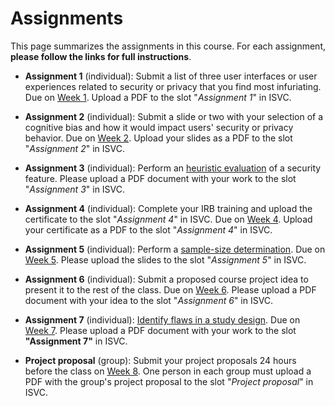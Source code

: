 # Assignments

This page summarizes the assignments in this course. For each assignment, **please follow the links for full instructions**.

* **Assignment 1** (individual): Submit a list of three user interfaces or user experiences related to security or privacy that you find most infuriating.  Due on [Week 1](/schedule/unit-01.md). Upload a PDF to the slot "*Assignment 1*" in ISVC.

* **Assignment 2** (individual): Submit a slide or two with your selection of a cognitive bias and how it would impact users' security or privacy behavior. Due on [Week 2](/schedule/unit-02.md). Upload your slides as a PDF to the slot "*Assignment 2*" in ISVC.

* **Assignment 3** (individual): Perform an [heuristic evaluation](/assignments/heuristic-evaluation.md) of a security feature. Please upload a PDF document with your work to the slot "*Assignment 3*" in ISVC.

* **Assignment 4** (individual): Complete your IRB training and upload the certificate to the slot "*Assignment 4*" in ISVC. Due on [Week 4](/schedule/unit-04.md). Upload your certificate as a PDF to the slot "*Assignment 4*" in ISVC.

* **Assignment 5** (individual): Perform a [sample-size determination](/assignments/sample-size.md). Due on [Week 5](/schedule/unit-05.md). Please upload the slides to the slot "*Assignment 5*" in ISVC.

* **Assignment 6** (individual): Submit a proposed course project idea to present it to the rest of the class. Due on [Week 6](/schedule/unit-06.md). Please upload a PDF document with your idea to the slot "*Assignment 6*" in ISVC.

* **Assignment 7** (individual): [Identify flaws in a study design](/assignments/study-design-flaws.md). Due on [Week 7](/schedule/unit-07.md). Please upload a PDF document with your work to the slot **"Assignment 7"** in ISVC.

* **Project proposal** (group): Submit your project proposals 24 hours before the class on [Week 8](../schedule/unit-09.md). One person in each group must upload a PDF with the group's project proposal to the slot "*Project proposal*" in ISVC.
